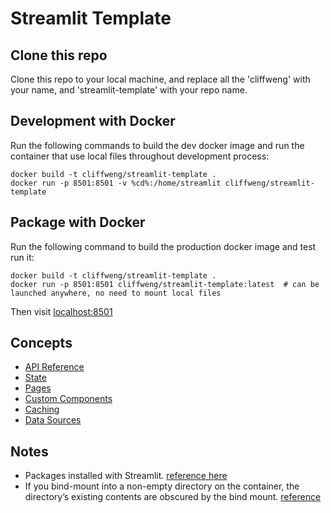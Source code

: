 # Streamlit Template


## Clone this repo
Clone this repo to your local machine, and replace all the 'cliffweng' with your name, and 'streamlit-template' with your repo name.

## Development with Docker
Run the following commands to build the dev docker image and run the container that use local files throughout development process:
```
docker build -t cliffweng/streamlit-template .
docker run -p 8501:8501 -v %cd%:/home/streamlit cliffweng/streamlit-template
```

## Package with Docker
Run the following command to build the production docker image and test run it:
```
docker build -t cliffweng/streamlit-template .
docker run -p 8501:8501 cliffweng/streamlit-template:latest  # can be launched anywhere, no need to mount local files
```
Then visit [localhost:8501](http://localhost:8501/)

## Concepts
- [API Reference](https://docs.streamlit.io/library/api-reference)
- [State](https://docs.streamlit.io/library/advanced-features/session-state)
- [Pages](https://blog.streamlit.io/introducing-multipage-apps/)
- [Custom Components](https://docs.streamlit.io/library/components)
- [Caching](https://docs.streamlit.io/en/stable/caching.html)
- [Data Sources](https://docs.streamlit.io/knowledge-base/tutorials/databases)

## Notes
- Packages installed with Streamlit. [reference here](https://github.com/streamlit/streamlit/blob/develop/lib/setup.py)
- If you bind-mount into a non-empty directory on the container, the directory’s existing contents are obscured by the bind mount. [reference](https://docs.docker.com/storage/bind-mounts/#mount-into-a-non-empty-directory-on-the-container)